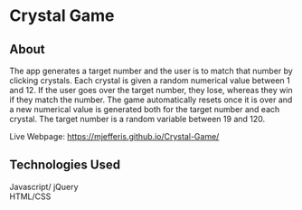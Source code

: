 # Crystal Game

## About

The app generates a target number and the user is to match that number by clicking crystals. Each crystal is given a random numerical value between 1 and 12. If the user goes over the target number, they lose, whereas they win if they match the number. The game automatically resets once it is over and a new numerical value is generated both for the target number and each crystal. The target number is a random variable between 19 and 120. 

Live Webpage: https://mjefferis.github.io/Crystal-Game/

## Technologies Used
Javascript/ jQuery <br/>
HTML/CSS





